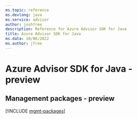 ```yaml
---
ms.topic: reference
ms.devlang: java
ms.service: advisor
author: joshfree
description: Reference for Azure Advisor SDK for Java
title: Azure Advisor SDK for Java
ms.data: 10/06/2022
ms.author: jfree
---
```

# Azure Advisor SDK for Java - preview

## Management packages - preview
[!INCLUDE [mgmt-packages](advisor-mgmt-index.md)]